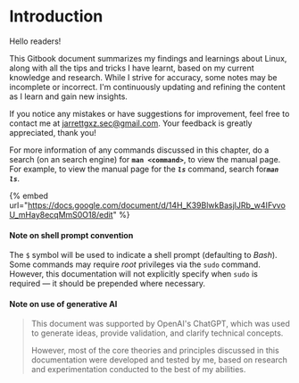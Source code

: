 # Introduction

Hello readers!

This Gitbook document summarizes my findings and learnings about Linux, along with all the tips and tricks I have learnt, based on my current knowledge and research. While I strive for accuracy, some notes may be incomplete or incorrect. I'm continuously updating and refining the content as I learn and gain new insights.

If you notice any mistakes or have suggestions for improvement, feel free to contact me at [jarrettgxz.sec@gmail.com](mailto:jarrettgxz.sec@gmail.com). Your feedback is greatly appreciated, thank you!

For more information of any commands discussed in this chapter, do a search (on an search engine) for **`man <command>`**, to view the manual page. For example, to view the manual page for the _**`ls`**_ command, search fo&#x72;_**`man ls`**_.

{% embed url="https://docs.google.com/document/d/14H_K39BlwkBasjlJRb_w4IFvvoU_mHay8ecqMmS0O18/edit" %}

#### Note on shell prompt convention <a href="#shell-prompt-convention" id="shell-prompt-convention"></a>

The `$` symbol will be used to indicate a shell prompt (defaulting to _Bash_). Some commands may require _root_ privileges via the `sudo` command. However, this documentation will not explicitly specify when `sudo` is required — it should be prepended where necessary.

#### Note on use of generative AI <a href="#shell-prompt-convention" id="shell-prompt-convention"></a>

> This document was supported by OpenAI's ChatGPT, which was used to generate ideas, provide validation, and clarify technical concepts.&#x20;
>
>
>
> However, most of the core theories and principles discussed in this documentation were developed and tested by me, based on research and experimentation conducted to the best of my abilities.

